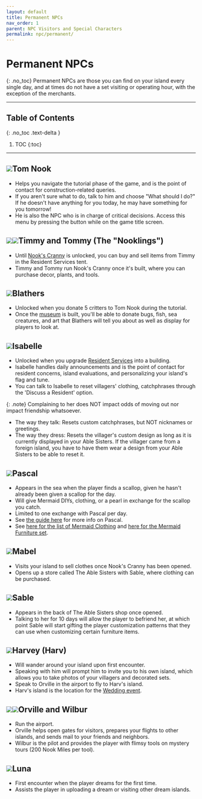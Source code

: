 ```yaml
---
layout: default
title: Permanent NPCs
nav_order: 1
parent: NPC Visitors and Special Characters
permalink: npc/permanent/
---
```


# Permanent NPCs
{: .no_toc}
Permanent NPCs are those you can find on your island every single day, and at times do not have a set visiting or operating hour, with the exception of the merchants. 

* * *
## Table of Contents
{: .no_toc .text-delta }

1. TOC
{:toc}
* * *

## <span><img src="https://alexislours.github.io/img/NpcIcon/rco.png" id="heading-icon"></span>Tom Nook
- Helps you navigate the tutorial phase of the game, and is the point of contact for construction-related queries.
- If you aren't sure what to do, talk to him and choose "What should I do?" If he doesn't have anything for you today, he may have something for you tomorrow! 
- He is also the NPC who is in charge of critical decisions. Access this menu by pressing the <span class="icon-minus"></span> button while on the game title screen. 

## <span><img src="https://alexislours.github.io/img/NpcIcon/rcm.png" id="heading-icon"></span><span><img src="https://alexislours.github.io/img/NpcIcon/rct.png" id="heading-icon"></span>Timmy and Tommy (The "Nooklings")
- Until [Nook's Cranny](/acnhfaq/unlocks#building-unlocks) is unlocked, you can buy and sell items from Timmy in the Resident Services tent.
- Timmy and Tommy run Nook's Cranny once it's built, where you can purchase decor, plants, and tools.

## <span><img src="https://alexislours.github.io/img/NpcIcon/owl.png" id="heading-icon"></span>Blathers
- Unlocked when you donate 5 critters to Tom Nook during the tutorial.
- Once the [museum](/acnhfaq/unlocks#building-unlocks) is built, you'll be able to donate bugs, fish, sea creatures, and art that Blathers will tell you about as well as display for players to look at. 

## <span><img src="https://alexislours.github.io/img/NpcIcon/sza.png" id="heading-icon"></span>Isabelle
- Unlocked when you upgrade [Resident Services](/acnhfaq/unlocks#building-unlocks) into a building.
- Isabelle handles daily announcements and is the point of contact for resident concerns, island evaluations, and personalizing your island's flag and tune.
- You can talk to Isabelle to reset villagers' clothing, catchphrases through the 'Discuss a Resident' option. 

{: .note}
Complaining to her does NOT impact odds of moving out nor impact friendship whatsoever.
- The way they talk: Resets custom catchphrases, but NOT nicknames or greetings.
- The way they dress: Resets the villager's custom design as long as it is currently displayed in your Able Sisters. If the villager came from a foreign island, you have to have them wear a design from your Able Sisters to be able to reset it.

## <span><img src="https://alexislours.github.io/img/NpcIcon/seo.png" id="heading-icon"></span>Pascal
- Appears in the sea when the player finds a scallop, given he hasn't already been given a scallop for the day.
- Will give Mermaid DIYs, clothing, or a pearl in exchange for the scallop you catch.
- Limited to one exchange with Pascal per day.
- See [the guide here](https://yuexr.github.io/img/pascal2.png) for more info on Pascal.
- See [here for the list of Mermaid Clothing](https://yuexr.github.io/img/mermaidclothing.png) and [here for the Mermaid Furniture set](https://yuexr.github.io/img/mermaidset.png).

## <span><img src="https://alexislours.github.io/img/NpcIcon/hgh.png" id="heading-icon"></span>Mabel
- Visits your island to sell clothes once Nook's Cranny has been opened.
- Opens up a store called The Able Sisters with Sable, where clothing can be purchased.

## <span><img src="https://alexislours.github.io/img/NpcIcon/hgs.png" id="heading-icon"></span>Sable
- Appears in the back of The Able Sisters shop once opened.
- Talking to her for 10 days will allow the player to befriend her, at which point Sable will start gifting the player customization patterns that they can use when customizing certain furniture items. 

## <span><img src="https://alexislours.github.io/img/NpcIcon/spn.png" id="heading-icon"></span>Harvey (Harv)
- Will wander around your island upon first encounter.
- Speaking with him will prompt him to invite you to his own island, which allows you to take photos of your villagers and decorated sets.
- Speak to Orville in the airport to fly to Harv's island.
- Harv's island is the location for the [Wedding event](/acnhfaq/events#wedding-season).

## <span><img src="https://alexislours.github.io/img/layout/SwkbdTextAreaIconDal^w.png" id="heading-icon"></span><span><img src="https://alexislours.github.io/img/NpcIcon/doc.png" id="heading-icon"></span>Orville and Wilbur
- Run the airport.
- Orville helps open gates for visitors, prepares your flights to other islands, and sends mail to your friends and neighbors.
- Wilbur is the pilot and provides the player with flimsy tools on mystery tours (200 Nook Miles per tool). 

## <span><img src="https://alexislours.github.io/img/NpcIcon/tap.png" id="heading-icon"></span>Luna
- First encounter when the player dreams for the first time.
- Assists the player in uploading a dream or visiting other dream islands.